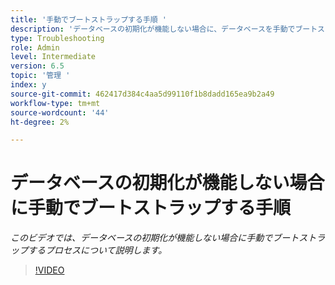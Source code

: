 ```yaml
---
title: '手動でブートストラップする手順 '
description: 'データベースの初期化が機能しない場合に、データベースを手動でブートストラップする手順 '
type: Troubleshooting
role: Admin
level: Intermediate
version: 6.5
topic: '管理 '
index: y
source-git-commit: 462417d384c4aa5d99110f1b8dadd165ea9b2a49
workflow-type: tm+mt
source-wordcount: '44'
ht-degree: 2%

---
```


# データベースの初期化が機能しない場合に手動でブートストラップする手順

*このビデオでは、データベースの初期化が機能しない場合に手動でブートストラップするプロセスについて説明します。*

>[!VIDEO](https://video.tv.adobe.com/v/335515?quality=9&learn=on)
